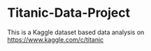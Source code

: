# Titanic-Data-Project

This is a Kaggle dataset based data analysis on https://www.kaggle.com/c/titanic
